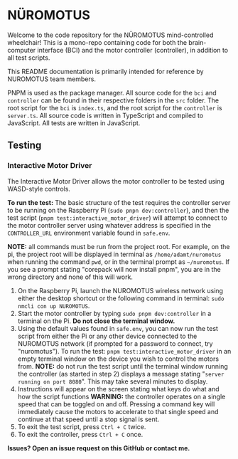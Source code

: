 # NÜROMOTUS

Welcome to the code repository for the NÜROMOTUS mind-controlled wheelchair! This is a mono-repo containing code for both the brain-computer interface (BCI) and the motor controller (controller), in addition to all test scripts.

This README documentation is primarily intended for reference by NUROMOTUS team members.

PNPM is used as the package manager. All source code for the `bci` and `controller` can be found in their respective folders in the `src` folder. The root script for the `bci` is `index.ts`, and the root script for the `controller` is `server.ts`. All source code is written in TypeScript and compiled to JavaScript. All tests are written in JavaScript.

## Testing
### Interactive Motor Driver
The Interactive Motor Driver allows the motor controller to be tested using WASD-style controls.

**To run the test:**
The basic structure of the test requires the controller server to be running on the Raspberry Pi (`sudo pnpn dev:controller`), and then the test script (`pnpm test:interactive_motor_driver`) will attempt to connect to the motor controller server using whatever address is specified in the `CONTROLLER_URL` environment variable found in `safe.env`. 

**NOTE:** all commands must be run from the project root. For example, on the pi, the project root will be displayed in terminal as `/home/adamt/nuromotus` when running the command `pwd`, or in the terminal prompt as `~/nuromotus`. If you see a prompt stating "corepack will now install pnpm", you are in the wrong directory and none of this will work.

1. On the Raspberry Pi, launch the NUROMOTUS wireless network using either the desktop shortcut or the following command in terminal: `sudo nmcli con up NUROMOTUS`.
2. Start the motor controller by typing `sudo pnpm dev:controller` in a terminal on the Pi. **Do not close the terminal window.**
3. Using the default values found in `safe.env`, you can now run the test script from either the Pi or any other device connected to the NUROMOTUS network (if prompted for a password to connect, try "nuromotus"). To run the test: `pnpm test:interactive_motor_driver` in an empty terminal window on the device you wish to control the motors from.
**NOTE:** do not run the test script until the terminal window running the controller (as started in step 2) displays a message stating "`server running on port 8080`". This may take several minutes to display.
4. Instructions will appear on the screen stating what keys do what and how the script functions
**WARNING:** the controller operates on a single speed that can be toggled on and off. Pressing a command key will immediately cause the motors to accelerate to that single speed and continue at that speed until a stop signal is sent.
5. To exit the test script, press `Ctrl + C` twice.
6. To exit the controller, press `Ctrl + C` once.

__Issues? Open an issue request on this GitHub or contact me.__